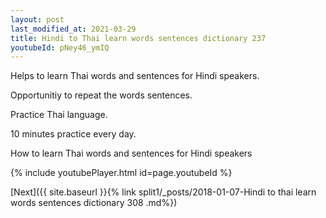 ```yaml
---
layout: post
last_modified_at: 2021-03-29
title: Hindi to Thai learn words sentences dictionary 237 
youtubeId: pNey46_ymIQ
---
```

 
 
Helps to learn Thai words and sentences for Hindi speakers.

Opportunitiy to repeat the words sentences. 

Practice Thai language. 
 
10 minutes practice every day. 
 
How to learn Thai words and sentences for Hindi speakers 
 
{% include youtubePlayer.html id=page.youtubeId %}
 
 
[Next]({{ site.baseurl }}{% link  split1/_posts/2018-01-07-Hindi to thai learn words sentences dictionary 308 .md%})
 
